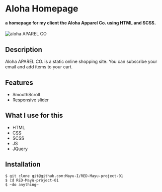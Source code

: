 # Aloha Homepage
#### a homepage for my client the Aloha Apparel Co. using HTML and SCSS.

![aloha APAREL CO ](https://user-images.githubusercontent.com/42310122/73997626-ebf30500-4913-11ea-9416-2dfaf0de0ffd.png)


## Description
Aloha APAREL CO. is a static online shopping site.
You can subscribe your email and add items to your cart.

## Features
- SmoothScroll
- Responsive slider

## What I use for this
- HTML
- CSS
- SCSS
- JS
- JQuery

## Installation
``` 
$ git clone git@github.com:Mayu-I/RED-Mayu-project-01
$ cd RED-Mayu-project-01
$ ~do anything~ 
```
